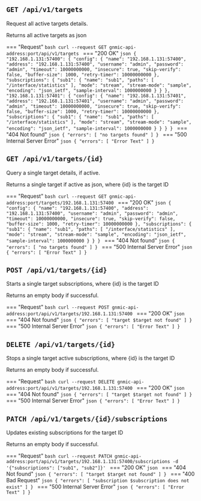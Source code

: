 ## `GET /api/v1/targets`

Request all active targets details.

Returns all active targets as json

=== "Request"
    ```bash
    curl --request GET gnmic-api-address:port/api/v1/targets
    ```
=== "200 OK"
    ```json
    {
        "192.168.1.131:57400": {
            "config": {
                "name": "192.168.1.131:57400",
                "address": "192.168.1.131:57400",
                "username": "admin",
                "password": "admin",
                "timeout": 10000000000,
                "insecure": true,
                "skip-verify": false,
                "buffer-size": 1000,
                "retry-timer": 10000000000
            },
            "subscriptions": {
                "sub1": {
                    "name": "sub1",
                    "paths": [
                        "/interface/statistics"
                    ],
                    "mode": "stream",
                    "stream-mode": "sample",
                    "encoding": "json_ietf",
                    "sample-interval": 1000000000
                }
            }
        },
        "192.168.1.131:57401": {
            "config": {
                "name": "192.168.1.131:57401",
                "address": "192.168.1.131:57401",
                "username": "admin",
                "password": "admin",
                "timeout": 10000000000,
                "insecure": true,
                "skip-verify": false,
                "buffer-size": 1000,
                "retry-timer": 10000000000
            },
            "subscriptions": {
                "sub1": {
                    "name": "sub1",
                "paths": [
                    "/interface/statistics"
                ],
                "mode": "stream",
                "stream-mode": "sample",
                "encoding": "json_ietf",
                "sample-interval": 1000000000
                }
            }
        }
    }
    ```
=== "404 Not found"
    ```json
    {
        "errors": [
            "no targets found"
        ]
    }
    ```
=== "500 Internal Server Error"
    ```json
    {
        "errors": [
            "Error Text"
        ]
    }
    ```

## `GET /api/v1/targets/{id}`

Query a single target details, if active.

Returns a single target if active as json, where {id} is the target ID

=== "Request"
    ```bash
    curl --request GET gnmic-api-address:port/targets/192.168.1.131:57400
    ```
=== "200 OK"
    ```json
    {
        "config": {
            "name": "192.168.1.131:57400",
            "address": "192.168.1.131:57400",
            "username": "admin",
            "password": "admin",
            "timeout": 10000000000,
            "insecure": true,
            "skip-verify": false,
            "buffer-size": 1000,
            "retry-timer": 10000000000
        },
        "subscriptions": {
            "sub1": {
                "name": "sub1",
                "paths": [
                    "/interface/statistics"
                ],
                "mode": "stream",
                "stream-mode": "sample",
                "encoding": "json_ietf",
                "sample-interval": 1000000000
            }
        }
    }
    ```
=== "404 Not found"
    ```json
    {
        "errors": [
            "no targets found"
        ]
    }
    ```
=== "500 Internal Server Error"
    ```json
    {
        "errors": [
            "Error Text"
        ]
    }
    ```

## `POST /api/v1/targets/{id}`

Starts a single target subscriptions, where {id} is the target ID

Returns an empty body if successful.

=== "Request"
    ```bash
    curl --request POST gnmic-api-address:port/api/v1/targets/192.168.1.131:57400
    ```
=== "200 OK"
    ```json
    ```
=== "404 Not found"
    ```json
    {
        "errors": [
            "target $target not found"
        ]
    }
    ```
=== "500 Internal Server Error"
    ```json
    {
        "errors": [
            "Error Text"
        ]
    }
    ```

## `DELETE /api/v1/targets/{id}`
  
Stops a single target active subscriptions, where {id} is the target ID
    
Returns an empty body if successful.

=== "Request"
    ```bash
    curl --request DELETE gnmic-api-address:port/api/v1/targets/192.168.1.131:57400
    ```
=== "200 OK"
    ```json
    ```
=== "404 Not found"
    ```json
    {
        "errors": [
            "target $target not found"
        ]
    }
    ```
=== "500 Internal Server Error"
    ```json
    {
        "errors": [
            "Error Text"
        ]
    }
    ```
    
## `PATCH /api/v1/targets/{id}/subscriptions`

Updates existing subscriptions for the target ID
    
Returns an empty body if successful.

=== "Request"
    ```bash
    curl --request PATCH gnmic-api-address:port/api/v1/targets/192.168.1.131:57400/subscriptions -d '{"subscriptions": ["sub1", "sub2"]}'
    ```
=== "200 OK"
    ```json
    ```
=== "404 Not found"
    ```json
    {
        "errors": [
            "target $target not found"
        ]
    }
    ```
=== "400 Bad Request"
    ```json
    {
        "errors": [
            "subscription $subscription does not exist"
        ]
    }
    ```
=== "500 Internal Server Error"
    ```json
    {
        "errors": [
            "Error Text"
        ]
    }
    ```
